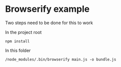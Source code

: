 # Browserify example

Two steps need to be done for this to work

In the project root

    npm install

In this folder

    /node_modules/.bin/browserify main.js -o bundle.js
